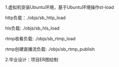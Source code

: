 1.虚拟机安装Ubuntu环境，基于Ubuntu环境操作st-load

http负载：./objs/sb_http_load

hls负载: ./objs/sb_hls_load

rtmp收看负载: ./objs/sb_rtmp_load

rtmp创建直播流负载: ./objs/sb_rtmp_publish

2.毕业设计：项目ER图绘制